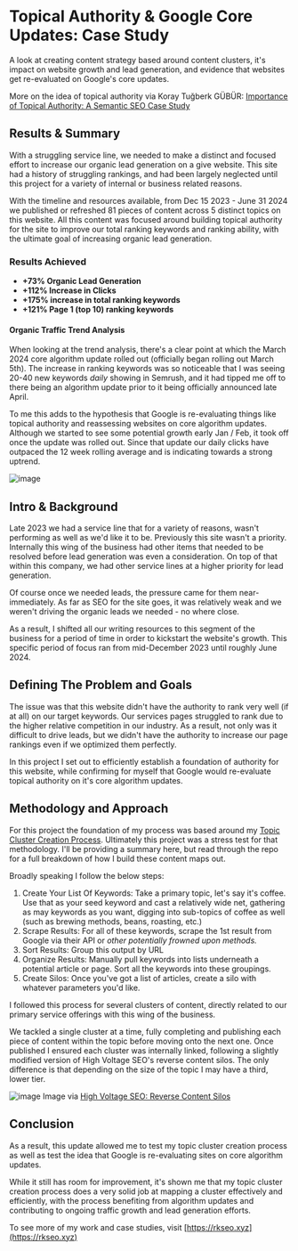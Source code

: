 # Topical Authority & Google Core Updates: Case Study
A look at creating content strategy based around content clusters, it's impact on website growth and lead generation, and evidence that websites get re-evaluated on Google's core updates.

More on the idea of topical authority via Koray Tuğberk GÜBÜR: [Importance of Topical Authority: A Semantic SEO Case Study](https://www.oncrawl.com/technical-seo/importance-topical-authority-semantic-seo/) 
## Results & Summary
With a struggling service line, we needed to make a distinct and focused effort to increase our organic lead generation on a give website. This site had a history of struggling rankings, and had been largely neglected until this project for a variety of internal or business related reasons. 

With the timeline and resources available, from Dec 15 2023 - June 31 2024 we published or refreshed 81 pieces of content across 5 distinct topics on this website. All this content was focused around building topical authority for the site to improve our total ranking keywords and ranking ability, with the ultimate goal of increasing organic lead generation. 

### Results Achieved
- **+73% Organic Lead Generation**
- **+112% Increase in Clicks**
- **+175% increase in total ranking keywords**
- **+121% Page 1 (top 10) ranking keywords**

#### Organic Traffic Trend Analysis
When looking at the trend analysis, there's a clear point at which the March 2024 core algorithm update rolled out (officially began rolling out March 5th). The increase in ranking keywords was so noticeable that I was seeing 20-40 new keywords *daily* showing in Semrush, and it had tipped me off to there being an algorithm update prior to it being officially announced late April. 

To me this adds to the hypothesis that Google is re-evaluating things like topical authority and reassessing websites on core algorithm updates. Although we started to see some potential growth early Jan / Feb, it took off once the update was rolled out. Since that update our daily clicks have outpaced the 12 week rolling average and is indicating towards a strong uptrend. 


![image](https://github.com/user-attachments/assets/10249cda-66fa-4b97-8175-7e87a628cf0f)

## Intro & Background
Late 2023 we had a service line that for a variety of reasons, wasn't performing as well as we'd like it to be. Previously this site wasn't a priority. Internally this wing of the business had other items that needed to be resolved before lead generation was even a consideration. On top of that within this company, we had other service lines at a higher priority for lead generation. 

Of course once we needed leads, the pressure came for them near-immediately. As far as SEO for the site goes, it was relatively weak and we weren't driving the organic leads we needed - no where close. 

As a result, I shifted all our writing resources to this segment of the business for a period of time in order to kickstart the website's growth. This specific period of focus ran from mid-December 2023 until roughly June 2024.
## Defining The Problem and Goals
The issue was that this website didn't have the authority to rank very well (if at all) on our target keywords. Our services pages struggled to rank due to the higher relative competition in our industry. As a result, not only was it difficult to drive leads, but we didn't have the authority to increase our page rankings even if we optimized them perfectly. 

In this project I set out to efficiently establish a foundation of authority for this website, while confirming for myself that Google would re-evaluate topical authority on it's core algorithm updates. 

## Methodology and Approach
For this project the foundation of my process was based around my [Topic Cluster Creation Process](https://github.com/krutzar/topic-cluster-creation). Ultimately this project was a stress test for that methodology. I'll be providing a summary here, but read through the repo for a full breakdown of how I build these content maps out. 

Broadly speaking I follow the below steps:
1. Create Your List Of Keywords: Take a primary topic, let's say it's coffee. Use that as your seed keyword and cast a relatively wide net, gathering as may keywords as you want, digging into sub-topics of coffee as well (such as brewing methods, beans, roasting, etc.)
2. Scrape Results: For all of these keywords, scrape the 1st result from Google via their API or _other potentially frowned upon methods._
3. Sort Results: Group this output by URL
4. Organize Results: Manually pull keywords into lists underneath a potential article or page. Sort all the keywords into these groupings.
5. Create Silos: Once you've got a list of articles, create a silo with whatever parameters you'd like.

I followed this process for several clusters of content, directly related to our primary service offerings with this wing of the business. 

We tackled a single cluster at a time, fully completing and publishing each piece of content within the topic before moving onto the next one. Once published I ensured each cluster was internally linked, following a slightly modified version of High Voltage SEO's reverse content silos. The only difference is that depending on the size of the topic I may have a third, lower tier. 

![image](https://github.com/user-attachments/assets/5fbd40e7-9813-41d5-b7e3-347e95e0402f)
Image via [High Voltage SEO: Reverse Content Silos](https://hvseo.co/blog/the-hidden-hero-of-on-page-seo-reverse-content-silos/)

## Conclusion
As a result, this update allowed me to test my topic cluster creation process as well as test the idea that Google is re-evaluating sites on core algorithm updates. 

While it still has room for improvement, it's shown me that my topic cluster creation process does a very solid job at mapping a cluster effectively and efficiently, with the process benefiting from algorithm updates and contributing to ongoing traffic growth and lead generation efforts. 

To see more of my work and case studies, visit [https://rkseo.xyz](https://rkseo.xyz)
